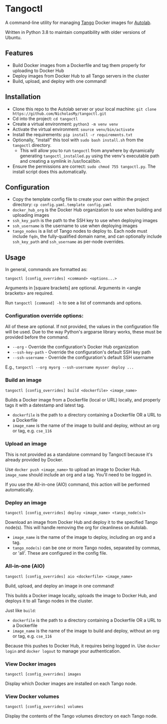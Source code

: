 # Tangoctl

A command-line utility for managing [Tango](https://github.com/UB-CSE-IT/Tango) Docker images
for [Autolab](https://github.com/UB-CSE-IT/Autolab).

Written in Python 3.8 to maintain compatibility with older versions of Ubuntu.

## Features

- Build Docker images from a Dockerfile and tag them properly for uploading to Docker Hub
- Deploy images from Docker Hub to all Tango servers in the cluster
- Build, upload, and deploy with one command!

## Installation

- Clone this repo to the Autolab server or your local machine: `git clone https://github.com/NicholasMy/tangoctl.git`
- Cd into the project: `cd tangoctl`
- Create a virtual environment: `python3 -m venv venv`
- Activate the virtual environment: `source venv/bin/activate`
- Install the requirements: `pip install -r requirements.txt`
- Optionally, "install" this tool with `sudo bash install.sh` from the `tangoctl` directory.
    - This will allow you to run `tangoctl` from anywhere by dynamically generating `tangoctl_installed.py` using the
      venv's executable path and creating a symlink in /usr/local/bin.
- Ensure the permissions are correct: `sudo chmod 755 tangoctl.py`. The install script does this automatically.

## Configuration

- Copy the template config file to create your own within the project directory: `cp config.yaml.template config.yaml`
- `docker_hub_org` is the Docker Hub organization to use when building and uploading images
- `ssh_key_path` is the path to the SSH key to use when deploying images
- `ssh_username` is the username to use when deploying images
- `tango_nodes` is a list of Tango nodes to deploy to. Each node must include `fqdn`, the fully-qualified domain name,
  and can optionally include `ssh_key_path` and `ssh_username` as per-node overrides.

## Usage

In general, commands are formatted as:

`tangoctl [config_overrides] <command> <options...>`

Arguments in \[square brackets\] are optional. Arguments in \<angle brackets\> are required.

Run `tangoctl [command] -h` to see a list of commands and options.

### Configuration override options:

All of these are optional. If not provided, the values in the configuration file will be used.
Due to the way Python's argparse library works, these must be provided before the command.

- `--org` - Override the configuration's Docker Hub organization
- `--ssh-key-path` - Override the configuration's default SSH key path
- `--ssh-username` - Override the configuration's default SSH username

E.g., `tangoctl --org myorg --ssh-username myuser deploy ...`

### Build an image

`tangoctl [config_overrides] build <dockerfile> <image_name>`

Builds a Docker image from a Dockerfile (local or URL) locally, and properly tags it with a datestamp and latest tag.

- `dockerfile` is the path to a directory containing a Dockerfile OR a URL to a Dockerfile
- `image_name` is the name of the image to build and deploy, without an org or tag, e.g. `cse_116`

### Upload an image

This is not provided as a standalone command by Tangoctl because it's already provided by Docker.

Use `docker push <image_name>` to upload an image to Docker Hub. `image_name` should include an org and a tag. You'll
need to be logged in.

If you use the All-in-one (AIO) command, this action will be performed automatically.

### Deploy an image

`tangoctl [config_overrides] deploy <image_name> <tango_node(s)>`

Download an image from Docker Hub and deploy it to the specified Tango node(s). This will handle removing the org for
cleanliness on Autolab.

- `image_name` is the name of the image to deploy, including an org and a tag.
- `tango_node(s)` can be one or more Tango nodes, separated by commas, or 'all'. These are configured in the config
  file.

### All-in-one (AIO)

`tangoctl [config_overrides] aio <dockerfile> <image_name>`

Build, upload, and deploy an image in one command!

This builds a Docker image locally, uploads the image to Docker Hub, and deploys it to all Tango nodes in the cluster.

Just like `build`:

- `dockerfile` is the path to a directory containing a Dockerfile OR a URL to a Dockerfile
- `image_name` is the name of the image to build and deploy, without an org or tag, e.g. `cse_116`

Because this pushes to Docker Hub, it requires being logged in. Use `docker login` and `docker logout` to manage your
authentication.

### View Docker images

`tangoctl [config_overrides] images`

Display which Docker images are installed on each Tango node.

### View Docker volumes

`tangoctl [config_overrides] volumes`

Display the contents of the Tango volumes directory on each Tango node.